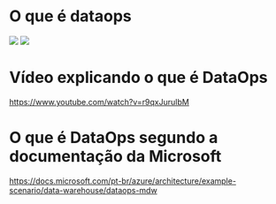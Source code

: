 # O que é dataops 
<img src="https://upload.wikimedia.org/wikipedia/commons/thumb/a/a2/Dataops.gif/220px-Dataops.gif">
<img src="https://miro.medium.com/max/1400/1*mwLe-M7Ewa0EN7LdYtQi5A.png">


# Vídeo explicando o que é DataOps
https://www.youtube.com/watch?v=r9qxJuruIbM

# O que é DataOps segundo a documentação da Microsoft
https://docs.microsoft.com/pt-br/azure/architecture/example-scenario/data-warehouse/dataops-mdw

